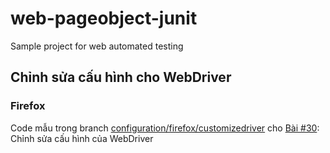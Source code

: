 # web-pageobject-junit
Sample project for web automated testing

## Chỉnh sửa cấu hình cho WebDriver
### Firefox
Code mẫu trong branch [configuration/firefox/customizedriver](https://github.com/teachingwebdrivervideo/web-pageobject-junit/tree/configuration/firefox/customizedriver) cho [Bài #30](https://github.com/Jacobvu84/serenity-pageobject-junit-webdriver/issues/30): Chỉnh sửa cấu hình của WebDriver 
